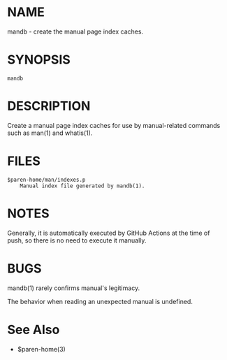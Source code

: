 # NAME
mandb - create the manual page index caches.

# SYNOPSIS

    mandb

# DESCRIPTION
Create a manual page index caches for use by manual-related commands such as man(1) and whatis(1).

# FILES

    $paren-home/man/indexes.p
        Manual index file generated by mandb(1).

# NOTES
Generally, it is automatically executed by GitHub Actions at the time of push, so there is no need to execute it manually.

# BUGS
mandb(1) rarely confirms manual's legitimacy.

The behavior when reading an unexpected manual is undefined.

# See Also
- $paren-home(3)
